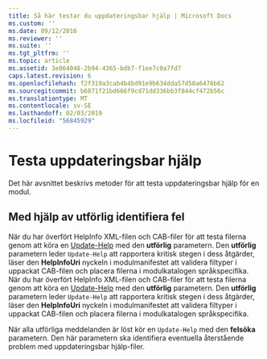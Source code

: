 ```yaml
---
title: Så här testar du uppdateringsbar hjälp | Microsoft Docs
ms.custom: ''
ms.date: 09/12/2016
ms.reviewer: ''
ms.suite: ''
ms.tgt_pltfrm: ''
ms.topic: article
ms.assetid: 3e064048-2b94-4365-bdb7-f1ee7c0a7fd7
caps.latest.revision: 6
ms.openlocfilehash: f2f319a3cab4b4bd91e9b634dda57d58a6476b62
ms.sourcegitcommit: b6871f21bd666f9cd71dd336bb3f844cf472b56c
ms.translationtype: MT
ms.contentlocale: sv-SE
ms.lasthandoff: 02/03/2019
ms.locfileid: "56845929"
---
```

# <a name="how-to-test-updatable-help"></a>Testa uppdateringsbar hjälp

Det här avsnittet beskrivs metoder för att testa uppdateringsbar hjälp för en modul.

## <a name="using-verbose-to-detect-errors"></a>Med hjälp av utförlig identifiera fel

När du har överfört HelpInfo XML-filen och CAB-filer för att testa filerna genom att köra en [Update-Help](/powershell/module/Microsoft.PowerShell.Core/Update-Help) med den **utförlig** parametern. Den **utförlig** parametern leder `Update-Help` att rapportera kritisk stegen i dess åtgärder, läser den **HelpInfoUri** nyckeln i modulmanifestet att validera filtyper i uppackat CAB-filen och placera filerna i modulkatalogen språkspecifika.
När du har överfört HelpInfo XML-filen och CAB-filer för att testa filerna genom att köra en [Update-Help](/powershell/module/Microsoft.PowerShell.Core/Update-Help) med den **utförlig** parametern. Den **utförlig** parametern leder `Update-Help` att rapportera kritisk stegen i dess åtgärder, läser den **HelpInfoUri** nyckeln i modulmanifestet att validera filtyper i uppackat CAB-filen och placera filerna i modulkatalogen språkspecifika.

När alla utförliga meddelanden är löst kör en `Update-Help` med den **felsöka** parametern. Den här parametern ska identifiera eventuella återstående problem med uppdateringsbar hjälp-filer.
